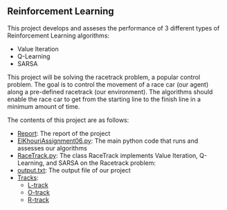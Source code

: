 ## Reinforcement Learning

This project develops and asseses the performance of 3 different types of Reinforcement Learning algorithms:
* Value Iteration
* Q-Learning
* SARSA

This project will be solving the racetrack problem, a popular control problem. The goal is to control the movement of a race car (our agent) along a pre-defined racetrack (our environment). The algorithms should enable the race car to get from the starting line to the finish line in a minimum amount of time.

The contents of this project are as follows:
* [Report](https://github.com/chriskh93/my-portfolio/tree/main/Analysis%20and%20Development%20of%20Machine%20Learning%20Algorithms/Reinforcement%20Learning/Report): The report of the project
* [ElKhouriAssignment06.py](https://github.com/chriskh93/my-portfolio/blob/main/Analysis%20and%20Development%20of%20Machine%20Learning%20Algorithms/Reinforcement%20Learning/ElKhouriAssignment06.py): The main python code that runs and assesses our algorithms
* [RaceTrack.py](https://github.com/chriskh93/my-portfolio/blob/main/Analysis%20and%20Development%20of%20Machine%20Learning%20Algorithms/Reinforcement%20Learning/RaceTrack.py): The class RaceTrack implements Value Iteration, Q-Learning, and SARSA on the Racetrack problem:
* [output.txt](https://github.com/chriskh93/my-portfolio/blob/main/Analysis%20and%20Development%20of%20Machine%20Learning%20Algorithms/Reinforcement%20Learning/output.txt): The output file of our project
* [Tracks](https://github.com/chriskh93/my-portfolio/tree/main/Analysis%20and%20Development%20of%20Machine%20Learning%20Algorithms/Reinforcement%20Learning/Tracks):
  * [L-track](https://github.com/chriskh93/my-portfolio/blob/main/Analysis%20and%20Development%20of%20Machine%20Learning%20Algorithms/Reinforcement%20Learning/Tracks/L-track.txt)
  * [O-track](https://github.com/chriskh93/my-portfolio/blob/main/Analysis%20and%20Development%20of%20Machine%20Learning%20Algorithms/Reinforcement%20Learning/Tracks/O-track.txt)
  * [R-track](https://github.com/chriskh93/my-portfolio/blob/main/Analysis%20and%20Development%20of%20Machine%20Learning%20Algorithms/Reinforcement%20Learning/Tracks/R-track.txt)
